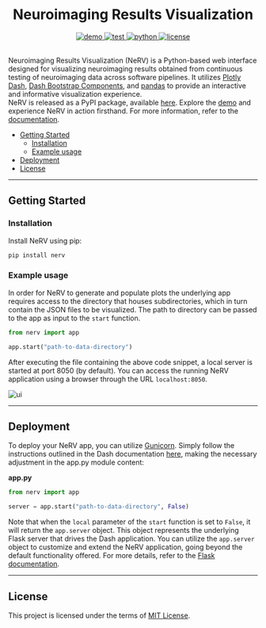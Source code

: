 <div align="center">

# Neuroimaging Results Visualization

<div>
    <a href="https://pypi.org/project/nerv/">
        <img src="https://img.shields.io/pypi/v/nerv?color=8FBC8F&style=flat-square" alt="demo">
    </a>
    <a href="https://github.com/rmanaem/nerv/actions/workflows/test.yaml">
        <img src="https://img.shields.io/github/actions/workflow/status/neurobagel/api/test.yaml?color=BDB76B&label=test&style=flat-square" alt="test">
    </a>
    <a href="https://www.python.org/">
        <img src="https://img.shields.io/badge/python-3.10-4682B4?style=flat-square" alt="python">
    </a>
    <a href="LICENSE">
        <img src="https://img.shields.io/github/license/neurobagel/api?color=CD5C5C&style=flat-square" alt="license">
    </a>
</div>
<br>
</div>

Neuroimaging Results Visualization (NeRV) is a Python-based web interface designed for visualizing neuroimaging results obtained from continuous testing of neuroimaging data across software pipelines. It utilizes [Plotly Dash](https://dash.plotly.com/), [Dash Bootstrap Components](https://dash-bootstrap-components.opensource.faculty.ai/), and [pandas](https://pandas.pydata.org/) to provide an interactive and informative visualization experience.\
NeRV is released as a PyPI package, available [here](https://pypi.org/project/nerv/). Explore the [demo](https://nerv-demo.onrender.com/) and experience NeRV in action firsthand. For more information, refer to the [documentation](https://rmanaem.github.io/nerv/).

- [Getting Started](#getting-started)
  - [Installation](#installation)
  - [Example usage](#example-usage)
- [Deployment](#deployment)
- [License](#license)

______________________________________________________________________

## Getting Started

### Installation

Install NeRV using pip:

```bash
pip install nerv
```

### Example usage

In order for NeRV to generate and populate plots the underlying app requires access to the directory that houses subdirectories, which in turn contain the JSON files to be visualized. The path to directory can be passed to the app as input to the `start` function.

```python
from nerv import app

app.start("path-to-data-directory")
```

After executing the file containing the above code snippet, a local server is started at port 8050 (by default). You can access the running NeRV application using a browser through the URL `localhost:8050`.

![ui](https://github.com/rmanaem/nerv/blob/master/img/ui.png?raw=true)

______________________________________________________________________

## Deployment

To deploy your NeRV app, you can utilize [Gunicorn](https://gunicorn.org/). Simply follow the instructions outlined in the Dash documentation [here](https://dash.plotly.comdeployment#heroku-for-sharing-public-dash-apps), making the necessary adjustment in the app.py module content:

**app.py**

```Python
from nerv import app

server = app.start("path-to-data-directory", False)
```

Note that when the `local` parameter of the `start` function is set to `False`, it will return the `app.server` object. This object represents the underlying Flask server that drives the Dash application. You can utilize the `app.server` object to customize and extend the NeRV application, going beyond the default functionality offered. For more details, refer to the [Flask documentation](https://flask.palletsprojects.com/).

______________________________________________________________________

## License

This project is licensed under the terms of [MIT License](LICENSE).
